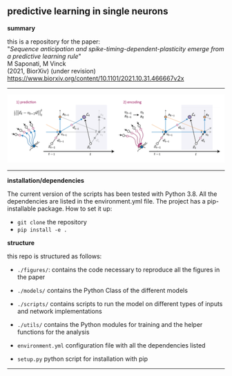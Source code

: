 ## predictive learning in single neurons

**summary**

this is a repository for the paper:
<br/>"*Sequence anticipation and spike-timing-dependent-plasticity emerge from a predictive learning rule*"<br/>
M Saponati, M Vinck<br/>
(2021, BiorXiv) (under revision)<br/>
https://www.biorxiv.org/content/10.1101/2021.10.31.466667v2x

-------------------------

![](./imgs/fig_model.png)

-------------------------

**installation/dependencies**

The current version of the scripts has been tested with Python 3.8. All the dependencies are listed in the environment.yml file. 
The project has a pip-installable package. How to set it up:

- `git clone` the repository 
- `pip install -e . `

**structure**

this repo is structured as follows:

+ `./figures/`: contains the code necessary to reproduce all the figures in the paper
+ `./models/` contains the Python Class of the different models
+ `./scripts/` contains scripts to run the model on different types of inputs and network implementations
+ `./utils/` contains the Python modules for training and the helper functions for the analysis

+ `environment.yml` configuration file with all the dependencies listed
+ `setup.py` python script for installation with pip
-------------------------
